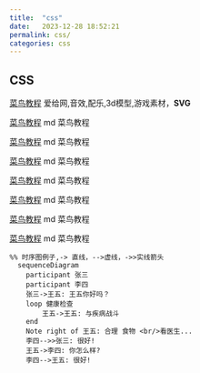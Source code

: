 ```yaml
---
title:  "css"
date:   2023-12-28 18:52:21
permalink: css/
categories: css
---
```


## CSS

[菜鸟教程](https://www.aigei.com/) 爱给网,音效,配乐,3d模型,游戏素材，**SVG**

[菜鸟教程](https://www.runoob.com/markdown) md 菜鸟教程

[菜鸟教程](https://www.runoob.com/markdown) md 菜鸟教程

[菜鸟教程](https://www.runoob.com/markdown) md 菜鸟教程

[菜鸟教程](https://www.runoob.com/markdown) md 菜鸟教程

[菜鸟教程](https://www.runoob.com/markdown) md 菜鸟教程

[菜鸟教程](https://www.runoob.com/markdown) md 菜鸟教程

[菜鸟教程](https://www.runoob.com/markdown) md 菜鸟教程

```mermaid
%% 时序图例子,-> 直线，-->虚线，->>实线箭头
  sequenceDiagram
    participant 张三
    participant 李四
    张三->王五: 王五你好吗？
    loop 健康检查
        王五->王五: 与疾病战斗
    end
    Note right of 王五: 合理 食物 <br/>看医生...
    李四-->>张三: 很好!
    王五->李四: 你怎么样?
    李四-->王五: 很好!
```
